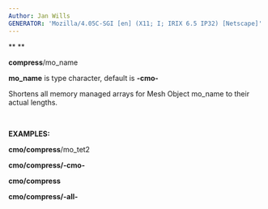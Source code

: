 ```yaml
---
Author: Jan Wills
GENERATOR: 'Mozilla/4.05C-SGI [en] (X11; I; IRIX 6.5 IP32) [Netscape]'
---
```


** ** 

 **compress**/mo\_name

  **mo\_name** is type character, default is **-cmo-**

  Shortens all memory managed arrays for Mesh Object mo\_name to their
  actual lengths.

 

**EXAMPLES:**

**cmo/compress**/mo\_tet2

**cmo/compress/-cmo-**

**cmo/compress**

**cmo/compress/-all-**

